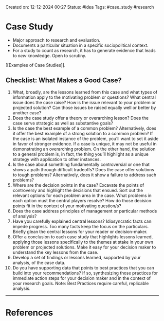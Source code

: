 Created on: 12-12-2024 00:27
Status: #idea
Tags: #case_study #research 
# Case Study
- Major approach to research and evaluation.
- Documents a particular situation in a specific sociopolitical context.
- For a study to count as research, it has to generate evidence that leads to _new_ knowledge. Open to scrutiny.

[[Examples of Case Studies]].

## Checklist: What Makes a Good Case?
1) What, broadly, are the lessons learned from this case and what types of information apply to the motivating problem or questions? What central issue does the case raise? How is the issue relevant to your problem or projected solution? Can those issues be raised equally well or better by another case? 
2) Does the case study offer a theory or overarching lesson? Does the case serve strategic as well as substantive goals? 
3) Is the case the best example of a common problem? Alternatively, does it offer the best example of a strong solution to a common problem? If the case is an isolated instance of the problem, you’ll want to set it aside in favor of stronger evidence. If a case is unique, it may not be useful in demonstrating an overarching problem. On the other hand, the solution to a general problem is, in fact, the thing you’ll highlight as a unique strategy with application to other instances. 
4) Is the case about something fundamentally controversial or one that shows a path through difficult tradeoffs? Does the case offer solutions to tough problems? Alternatively, does it show a failure to address such problems? 
5) Where are the decision points in the case? Excavate the points of controversy and highlight the decisions that ensued. Sort out the relevant options for each problem area in the case. What problems in each option must the central players resolve? How do those decision points fit in the context of your motivating question/s? 
6) Does the case address principles of management or particular methods of analysis? 
7) Have you carefully explained central lessons? Idiosyncratic facts can impede progress. Too many facts keep the focus on the particulars. Briefly glean the central lessons for your reader or decision-maker. 
8) Offer a conclusion to each case study that highlights lessons learned, applying those lessons specifically to the themes at stake in your own problem or projected solutions. Make it easy for your decision maker to understand the key lessons from the case. 
9) Develop a set of findings or lessons learned, supported by your analysis, of the case data. 
10) Do you have supporting data that points to best practices that you can build into your recommendations? If so, synthesizing those practices for immediate action steps for your decision maker and in the context of your research goals. Note: Best Practices require careful, replicable analysis.



-----------------
# References